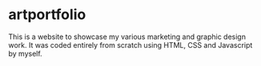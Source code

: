 # artportfolio

This is a website to showcase my various marketing and graphic design work.
It was coded entirely from scratch using HTML, CSS and Javascript by myself.
